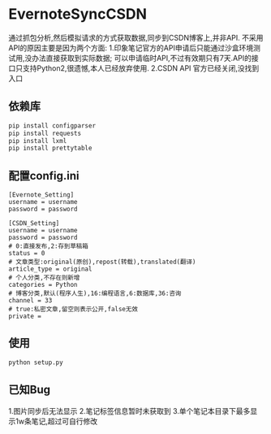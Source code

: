 # EvernoteSyncCSDN
通过抓包分析,然后模拟请求的方式获取数据,同步到CSDN博客上,并非API.
不采用API的原因主要是因为两个方面:
1.印象笔记官方的API申请后只能通过沙盒环境测试用,没办法直接获取到实际数据;
可以申请临时API,不过有效期只有7天.API的接口只支持Python2,很遗憾,本人已经放弃使用.
2.CSDN API 官方已经关闭,没找到入口

## 依赖库
```python
pip install configparser
pip install requests
pip install lxml
pip install prettytable
```
## 配置config.ini
```
[Evernote_Setting]
username = username
password = password

[CSDN_Setting]
username = username
password = password
# 0:直接发布,2:存到草稿箱
status = 0
# 文章类型:original(原创),repost(转载),translated(翻译)
article_type = original
# 个人分类,不存在则新增
categories = Python
# 博客分类,默认(程序人生),16:编程语言,6:数据库,36:咨询
channel = 33
# true:私密文章,留空则表示公开,false无效
private =
```
## 使用
```python
python setup.py
```
## 已知Bug
1.图片同步后无法显示
2.笔记标签信息暂时未获取到
3.单个笔记本目录下最多显示1w条笔记,超过可自行修改


